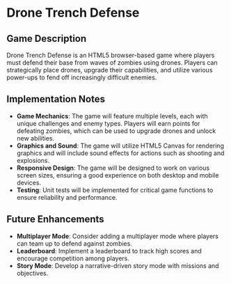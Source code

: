# Drone Trench Defense

## Game Description
Drone Trench Defense is an HTML5 browser-based game where players must defend their base from waves of zombies using drones. Players can strategically place drones, upgrade their capabilities, and utilize various power-ups to fend off increasingly difficult enemies.

## Implementation Notes
- **Game Mechanics**: The game will feature multiple levels, each with unique challenges and enemy types. Players will earn points for defeating zombies, which can be used to upgrade drones and unlock new abilities.
- **Graphics and Sound**: The game will utilize HTML5 Canvas for rendering graphics and will include sound effects for actions such as shooting and explosions.
- **Responsive Design**: The game will be designed to work on various screen sizes, ensuring a good experience on both desktop and mobile devices.
- **Testing**: Unit tests will be implemented for critical game functions to ensure reliability and performance.

## Future Enhancements
- **Multiplayer Mode**: Consider adding a multiplayer mode where players can team up to defend against zombies.
- **Leaderboard**: Implement a leaderboard to track high scores and encourage competition among players.
- **Story Mode**: Develop a narrative-driven story mode with missions and objectives.